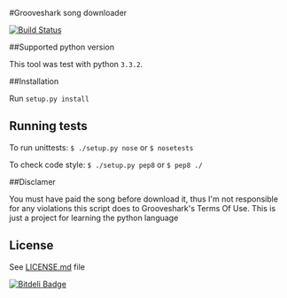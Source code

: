 #Grooveshark song downloader

[![Build Status](https://travis-ci.org/PierreRambaud/groove-dl.png?branch=develop)](https://travis-ci.org/PierreRambaud/groove-dl)

##Supported python version

This tool was test with python `3.3.2`.

##Installation

Run `setup.py install`

## Running tests

To run unittests:
`$ ./setup.py nose`
or
`$ nosetests`

To check code style:
`$ ./setup.py pep8`
or
`$ pep8 ./`

##Disclamer

You must have paid the song before download it, thus I'm not responsible for any violations this script does to Grooveshark's Terms Of Use.
This is just a project for learning the python language


## License
   See [LICENSE.md](LICENSE.md) file


[![Bitdeli Badge](https://d2weczhvl823v0.cloudfront.net/PierreRambaud/groove-dl/trend.png)](https://bitdeli.com/free "Bitdeli Badge")
